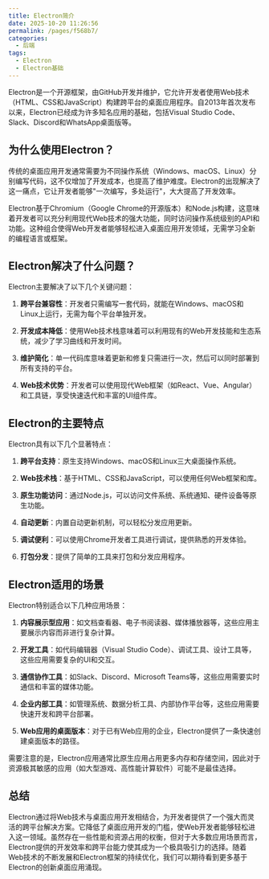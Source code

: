 ```yaml
---
title: Electron简介
date: 2025-10-20 11:26:56
permalink: /pages/f568b7/
categories:
  - 后端
tags:
  - Electron
  - Electron基础
---
```

Electron是一个开源框架，由GitHub开发并维护，它允许开发者使用Web技术（HTML、CSS和JavaScript）构建跨平台的桌面应用程序。自2013年首次发布以来，Electron已经成为许多知名应用的基础，包括Visual Studio Code、Slack、Discord和WhatsApp桌面版等。

## 为什么使用Electron？

传统的桌面应用开发通常需要为不同操作系统（Windows、macOS、Linux）分别编写代码，这不仅增加了开发成本，也提高了维护难度。Electron的出现解决了这一痛点，它让开发者能够"一次编写，多处运行"，大大提高了开发效率。

Electron基于Chromium（Google Chrome的开源版本）和Node.js构建，这意味着开发者可以充分利用现代Web技术的强大功能，同时访问操作系统级别的API和功能。这种组合使得Web开发者能够轻松进入桌面应用开发领域，无需学习全新的编程语言或框架。

## Electron解决了什么问题？

Electron主要解决了以下几个关键问题：

1. **跨平台兼容性**：开发者只需编写一套代码，就能在Windows、macOS和Linux上运行，无需为每个平台单独开发。

2. **开发成本降低**：使用Web技术栈意味着可以利用现有的Web开发技能和生态系统，减少了学习曲线和开发时间。

3. **维护简化**：单一代码库意味着更新和修复只需进行一次，然后可以同时部署到所有支持的平台。

4. **Web技术优势**：开发者可以使用现代Web框架（如React、Vue、Angular）和工具链，享受快速迭代和丰富的UI组件库。

## Electron的主要特点

Electron具有以下几个显著特点：

1. **跨平台支持**：原生支持Windows、macOS和Linux三大桌面操作系统。

2. **Web技术栈**：基于HTML、CSS和JavaScript，可以使用任何Web框架和库。

3. **原生功能访问**：通过Node.js，可以访问文件系统、系统通知、硬件设备等原生功能。

4. **自动更新**：内置自动更新机制，可以轻松分发应用更新。

5. **调试便利**：可以使用Chrome开发者工具进行调试，提供熟悉的开发体验。

6. **打包分发**：提供了简单的工具来打包和分发应用程序。

## Electron适用的场景

Electron特别适合以下几种应用场景：

1. **内容展示型应用**：如文档查看器、电子书阅读器、媒体播放器等，这些应用主要展示内容而非进行复杂计算。

2. **开发工具**：如代码编辑器（Visual Studio Code）、调试工具、设计工具等，这些应用需要复杂的UI和交互。

3. **通信协作工具**：如Slack、Discord、Microsoft Teams等，这些应用需要实时通信和丰富的媒体功能。

4. **企业内部工具**：如管理系统、数据分析工具、内部协作平台等，这些应用需要快速开发和跨平台部署。

5. **Web应用的桌面版本**：对于已有Web应用的企业，Electron提供了一条快速创建桌面版本的路径。

需要注意的是，Electron应用通常比原生应用占用更多内存和存储空间，因此对于资源极其敏感的应用（如大型游戏、高性能计算软件）可能不是最佳选择。

## 总结

Electron通过将Web技术与桌面应用开发相结合，为开发者提供了一个强大而灵活的跨平台解决方案。它降低了桌面应用开发的门槛，使Web开发者能够轻松进入这一领域。虽然存在一些性能和资源占用的权衡，但对于大多数应用场景而言，Electron提供的开发效率和跨平台能力使其成为一个极具吸引力的选择。随着Web技术的不断发展和Electron框架的持续优化，我们可以期待看到更多基于Electron的创新桌面应用涌现。